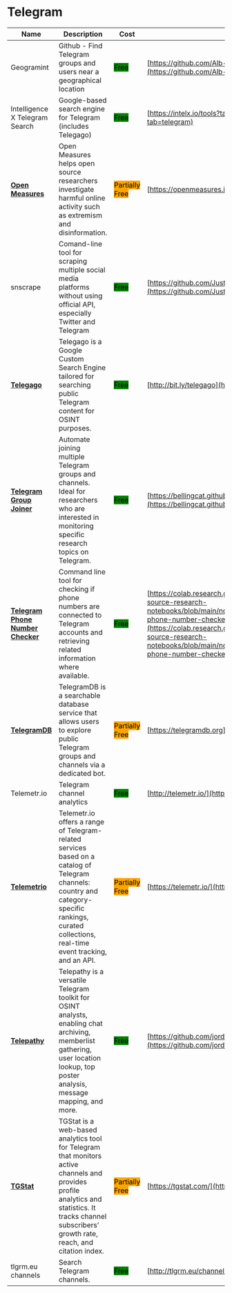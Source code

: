 # Telegram

| Name | Description | Cost | URL |
| --- | --- | --- | --- |
| Geogramint | Github - Find Telegram groups and users near a geographical location | <mark style="background-color:green;">Free</mark> | [https://github.com/Alb-310/Geogramint](https://github.com/Alb-310/Geogramint) |
| Intelligence X Telegram Search | Google-based search engine for Telegram (includes Telegago) | <mark style="background-color:green;">Free</mark> | [https://intelx.io/tools?tab=telegram](https://intelx.io/tools?tab=telegram) |
| [**Open Measures**](../../../tools/open-measures/README.md) | Open Measures helps open source researchers investigate harmful online activity such as extremism and disinformation. | <mark style="background-color:orange;">Partially Free</mark> | [https://openmeasures.io/](https://openmeasures.io/) |
| snscrape | Comand-line tool for scraping multiple social media platforms without using official API, especially Twitter and Telegram | <mark style="background-color:green;">Free</mark> | [https://github.com/JustAnotherArchivist/snscrape](https://github.com/JustAnotherArchivist/snscrape) |
| [**Telegago**](../../../tools/telegago/README.md) | Telegago is a Google Custom Search Engine tailored for searching public Telegram content for OSINT purposes. | <mark style="background-color:green;">Free</mark> | [http://bit.ly/telegago](http://bit.ly/telegago) |
| [**Telegram Group Joiner**](../../../tools/telegram-group-joiner/README.md) | Automate joining multiple Telegram groups and channels. Ideal for researchers who are interested in monitoring specific research topics on Telegram. | <mark style="background-color:green;">Free</mark> | [https://bellingcat.github.io/telegram-group-joiner/](https://bellingcat.github.io/telegram-group-joiner/) |
| [**Telegram Phone Number Checker**](../../../tools/telegram-phone-number-checker/README.md) | Command line tool for checking if phone numbers are connected to Telegram accounts and retrieving related information where available. | <mark style="background-color:green;">Free</mark> | [https://colab.research.google.com/github/bellingcat/open-source-research-notebooks/blob/main/notebooks/bellingcat/telegram-phone-number-checker.ipynb](https://colab.research.google.com/github/bellingcat/open-source-research-notebooks/blob/main/notebooks/bellingcat/telegram-phone-number-checker.ipynb) |
| [**TelegramDB**](../../../tools/telegramdb/README.md) | TelegramDB is a searchable database service that allows users to explore public Telegram groups and channels via a dedicated bot. | <mark style="background-color:orange;">Partially Free</mark> | [https://telegramdb.org](https://telegramdb.org) |
| Telemetr.io | Telegram channel analytics | <mark style="background-color:green;">Free</mark> | [http://telemetr.io/](http://telemetr.io/) |
| [**Telemetrio**](../../../tools/telemetrio/README.md) | Telemetr.io offers a range of Telegram-related services based on a catalog of Telegram channels: country and category-specific rankings, curated collections, real-time event tracking, and an API. | <mark style="background-color:orange;">Partially Free</mark> | [https://telemetr.io/](https://telemetr.io/) |
| [**Telepathy**](../../../tools/telepathy/README.md) | Telepathy is a versatile Telegram toolkit for OSINT analysts, enabling chat archiving, memberlist gathering, user location lookup, top poster analysis, message mapping, and more. | <mark style="background-color:green;">Free</mark> | [https://github.com/jordanwildon/Telepathy](https://github.com/jordanwildon/Telepathy) |
| [**TGStat**](../../../tools/tgstat/README.md) | TGStat is a web-based analytics tool for Telegram that monitors active channels and provides profile analytics and statistics. It tracks channel subscribers’ growth rate, reach, and citation index. | <mark style="background-color:orange;">Partially Free</mark> | [https://tgstat.com/](https://tgstat.com/) |
| tlgrm.eu channels | Search Telegram channels. | <mark style="background-color:green;">Free</mark> | [http://tlgrm.eu/channels](http://tlgrm.eu/channels) |